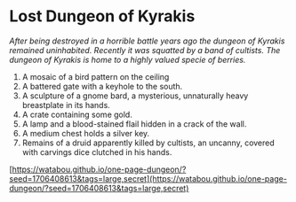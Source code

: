 # Lost Dungeon of Kyrakis

_After being destroyed in a horrible battle years ago the dungeon of Kyrakis remained uninhabited. Recently it was squatted by a band of cultists. The dungeon of Kyrakis is home to a highly valued specie of berries._

1. A mosaic of a bird pattern on the ceiling
2. A battered gate with a keyhole to the south.
3. A sculpture of a gnome bard, a mysterious, unnaturally heavy breastplate in its hands.
4. A crate containing some gold.
5. A lamp and a blood-stained flail hidden in a crack of the wall.
6. A medium chest holds a silver key.
7. Remains of a druid apparently killed by cultists, an uncanny, covered with carvings dice clutched in his hands.

[https://watabou.github.io/one-page-dungeon/?seed=1706408613&tags=large,secret](https://watabou.github.io/one-page-dungeon/?seed=1706408613&tags=large,secret)
